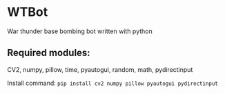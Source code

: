 # WTBot
War thunder base bombing bot written with python

## Required modules:
CV2, numpy, pillow, time, pyautogui, random, math, pydirectinput

Install command: ```pip install cv2 numpy pillow pyautogui pydirectinput```
